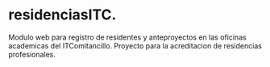 # residenciasITC.
Modulo web para registro de residentes y anteproyectos en las oficinas academicas del ITComitancillo.
Proyecto para la acreditacion de residencias profesionales.
